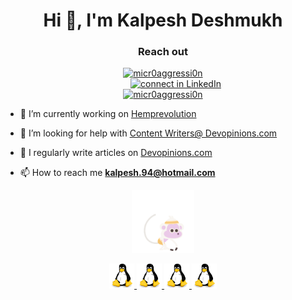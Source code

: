 <h1 align="center">Hi 👋, I'm Kalpesh Deshmukh</h1>
<h3 align="center">Reach out</h3>

<div align="center">
<a href="https://twitter.com/micr0aggressi0n" target="blank"><img src="https://img.shields.io/badge/Twitter-%231DA1F2.svg?style=for-the-badge&logo=Twitter&logoColor=white" alt="micr0aggressi0n" /></a>
<a style="padding:200px;" href="https://linkedin.com/in/kalpesh-deshmukh-054257168" target="blank"><img src="https://img.shields.io/badge/linkedin-%230077B5.svg?style=for-the-badge&logo=linkedin&logoColor=white" alt="connect in LinkedIn" /></a>
<a href="https://www.hackerrank.com/badmofo" target="blank"><img src="https://img.shields.io/badge/-Hackerrank-2EC866?style=for-the-badge&logo=HackerRank&logoColor=white" alt="micr0aggressi0n" /></a>
                                                              
</div>
  
- 🔭 I’m currently working on [Hemprevolution](www.hemprevolution.org)

- 🤝 I’m looking for help with [Content Writers@ Devopinions.com](www.devopinions.com)

- 📝 I regularly write articles on [Devopinions.com](devopinions.com)

- 📫 How to reach me **kalpesh.94@hotmail.com**

<div align="center" >
    <img alt="Coding" width="100" src= "source.gif">
    </div>
<p align="center">
    <a href="https://www.linux.org/" target="_blank" rel="noreferrer"> <img src="https://raw.githubusercontent.com/devicons/devicon/master/icons/linux/linux-original.svg" alt="linux" width="40" height="40"/> </a>
    <a href="https://www.linux.org/" target="_blank" rel="noreferrer"> <img src="https://raw.githubusercontent.com/devicons/devicon/master/icons/linux/linux-original.svg" alt="linux" width="40" height="40"/> </a>
    <a href="https://www.linux.org/" target="_blank" rel="noreferrer"> <img src="https://raw.githubusercontent.com/devicons/devicon/master/icons/linux/linux-original.svg" alt="linux" width="40" height="40"/> </a>
    <a href="https://www.linux.org/" target="_blank" rel="noreferrer"> <img src="https://raw.githubusercontent.com/devicons/devicon/master/icons/linux/linux-original.svg" alt="linux" width="40" height="40"/> </a>
    
    
